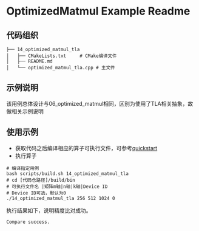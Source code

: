 # OptimizedMatmul Example Readme
## 代码组织
```
├── 14_optimized_matmul_tla
│   ├── CMakeLists.txt     # CMake编译文件
│   ├── README.md
│   └── optimized_matmul_tla.cpp # 主文件
```
## 示例说明
该用例总体设计与06_optimized_matmul相同，区别为使用了TLA相关抽象，故做相关示例说明
## 使用示例
- 获取代码之后编译相应的算子可执行文件，可参考[quickstart](../../docs/quickstart.md#算子编译)
- 执行算子
```
# 编译指定用例
bash scripts/build.sh 14_optimized_matmul_tla
# cd [代码仓路径]/build/bin
# 可执行文件名 |矩阵m轴|n轴|k轴|Device ID
# Device ID可选，默认为0
./14_optimized_matmul_tla 256 512 1024 0
```
执行结果如下，说明精度比对成功。
```
Compare success.
```